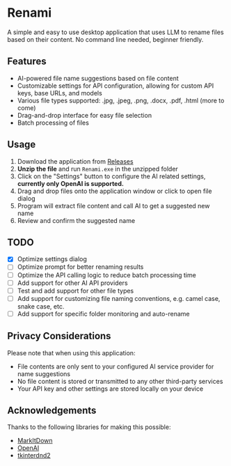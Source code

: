 # Renami

A simple and easy to use desktop application that uses LLM to rename files based on their content. No command line needed, beginner friendly.

## Features

- AI-powered file name suggestions based on file content
- Customizable settings for API configuration, allowing for custom API keys, base URLs, and models
- Various file types supported: .jpg, .jpeg, .png, .docx, .pdf, .html (more to come)
- Drag-and-drop interface for easy file selection
- Batch processing of files

## Usage

1. Download the application from [Releases](https://github.com/Circloud/renami/releases/download/v1.1.0/renami-windows-portable-v1.1.0.zip)
2. **Unzip the file** and run `Renami.exe` in the unzipped folder
3. Click on the "Settings" button to configure the AI related settings, **currently only OpenAI is supported.**
4. Drag and drop files onto the application window or click to open file dialog
5. Program will extract file content and call AI to get a suggested new name
6. Review and confirm the suggested name

## TODO

- [x] Optimize settings dialog
- [ ] Optimize prompt for better renaming results
- [ ] Optimize the API calling logic to reduce batch processing time
- [ ] Add support for other AI API providers
- [ ] Test and add support for other file types
- [ ] Add support for customizing file naming conventions, e.g. camel case, snake case, etc.
- [ ] Add support for specific folder monitoring and auto-rename

## Privacy Considerations

Please note that when using this application:

- File contents are only sent to your configured AI service provider for name suggestions
- No file content is stored or transmitted to any other third-party services
- Your API key and other settings are stored locally on your device

## Acknowledgements

Thanks to the following libraries for making this possible:

- [MarkItDown](https://github.com/jxnl/markitdown)
- [OpenAI](https://openai.com)
- [tkinterdnd2](https://github.com/paul-musgrave/tkinterdnd2)
